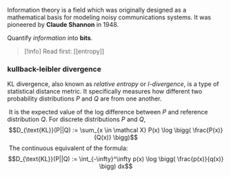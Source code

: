 Information theory is a field which was originally designed as a mathematical basis for modeling noisy communications systems. It was pioneered by **Claude Shannon** in 1948.

Quantify *information* into **bits**.

>[!info] Read first: [[entropy]]

### kullback-leibler divergence
KL divergence, also known as *relative entropy* or *I-divergence*, is a type of statistical distance metric. It specifically measures how different two probability distributions $P$ and $Q$ are from one another.

 It is the expected value of the log difference between $P$ and reference distribution $Q$. For discrete distributions $P$ and $Q$,
 $$D_{\text{KL}}(P||Q) := \sum_{x \in \mathcal X} P(x) \log \bigg( \frac{P(x)}{Q(x)} \bigg)$$
 The continuous equivalent of the formula:
 $$D_{\text{KL}}(P||Q) := \int_{-\infty}^\infty p(x) \log \bigg( \frac{p(x)}{q(x)} \bigg) dx$$
 